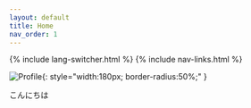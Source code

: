 ```yaml
---
layout: default
title: Home
nav_order: 1
---
```

{% include lang-switcher.html %}
{% include nav-links.html %}

![Profile](図1.png){: style="width:180px; border-radius:50%;" }

<div class="lang-jp"　markdown="1>
# ようこそ
Taro Yamada 研究室へようこそ。
</div>

<div class="lang-en"　markdown="1>
# Welcome
Welcome to the Planetary Biophysics Lab led by Taro Yamada…
</div>


# こんにちは
